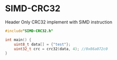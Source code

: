 # SIMD-CRC32
Header Only CRC32 implement with SIMD instruction

```C++
#include"SIMD-CRC32.h"

int main() {
    uint8_t data[] = {"test"};
    uint32_t crc = crc32(data, 4); //0x86a072c0
}
```
